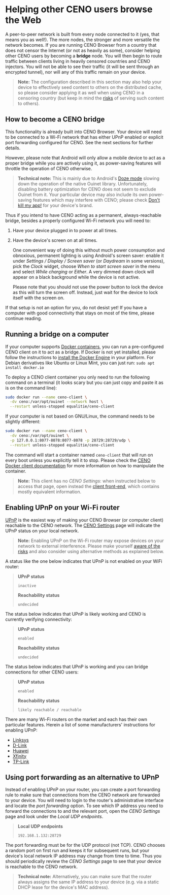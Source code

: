 # Helping other CENO users browse the Web

A peer-to-peer network is built from every node connected to it (yes, that means you as well!).  The more nodes, the stronger and more versatile the network becomes.  If you are running CENO Browser from a country that does not censor the Internet (or not as heavily as some), consider helping other CENO users by becoming a **bridge** node.  You will then begin to route traffic between clients living in heavily censored countries and CENO injectors.  You will not be able to see their traffic (it will be sent through an encrypted tunnel), nor will any of this traffic remain on your device.

> **Note:** The configuration described in this section may also help your device to effectively seed content to others on the distributed cache, so please consider applying it as well when using CENO in a censoring country (but keep in mind the [risks](../concepts/risks.md) of serving such content to others).

## How to become a CENO bridge

This functionality is already built into CENO Browser.  Your device will need to be connected to a Wi-Fi network that has either UPnP enabled or explicit port forwarding configured for CENO.  See the next sections for further details.

However, please note that Android will only allow a mobile device to act as a proper bridge while you are actively using it, as power-saving features will throttle the operation of CENO otherwise.

> **Technical note:** This is mainly due to Android's [Doze mode][] slowing down the operation of the native Ouinet library.  Unfortunately, disabling battery optimization for CENO does not seem to exclude Ouinet from it.  Your particular device may also include its own power-saving features which may interfere with CENO; please check [Don't kill my app!][] for your device's brand.

[Doze mode]: https://developer.android.com/training/monitoring-device-state/doze-standby
    "Android Developers – Optimize for Doze and App Standby"
[Don't kill my app!]: https://dontkillmyapp.com/

Thus if you intend to have CENO acting as a permanent, always-reachable bridge, besides a properly configured Wi-Fi network you will need to:

1. Have your device plugged in to power at all times.
2. Have the device's screen on at all times.

   One convenient way of doing this without much power consumption and obnoxious, permanent lighting is using Android's screen saver: enable it under *Settings / Display / Screen saver* (or *Daydream* in some versions), pick the *Clock* widget, choose *When to start screen saver* in the menu and select *While charging* or *Either*.  A very dimmed down clock will appear on a black background while the device is not active.

   Please note that you should not use the power button to lock the device as this will turn the screen off.  Instead, just wait for the device to lock itself with the screen on.

If that setup is not an option for you, do not desist yet!  If you have a computer with good connectivity that stays on most of the time, please continue reading.

## Running a bridge on a computer

If your computer supports [Docker containers][docker], you can run a pre-configured CENO client on it to act as a bridge.  If Docker is not yet installed, please follow the instructions to [install the Docker Engine][docker-install] in your platform.  For Debian derivatives like Ubuntu or Linux Mint, you can just run: `sudo apt install docker.io`

[docker]: https://en.wikipedia.org/wiki/Docker_(software)
[docker-install]: https://docs.docker.com/engine/install/

To deploy a CENO client container you only need to run the following command on a terminal (it looks scary but you can just copy and paste it as is on the command line):

```sh
sudo docker run --name ceno-client \
  -dv ceno:/var/opt/ouinet --network host \
  --restart unless-stopped equalitie/ceno-client
```

If your computer is not based on GNU/Linux, the command needs to be slightly different:

```sh
sudo docker run --name ceno-client \
  -dv ceno:/var/opt/ouinet \
  -p 127.0.0.1:8077-8078:8077-8078 -p 28729:28729/udp \
  --restart unless-stopped equalitie/ceno-client
```

The command will start a container named `ceno-client` that will run on every boot unless you explicitly tell it to stop.  Please check the [CENO Docker client documentation][ceno-client-doc] for more information on how to manipulate the container.

[ceno-client-doc]: https://github.com/censorship-no/ceno-docker-client#running-the-client

> **Note:** This client has no *CENO Settings*: when instructed below to access that page, open instead the [client front-end](../client/front-end.md), which contains mostly equivalent information.

## Enabling UPnP on your Wi-Fi router

[UPnP][] is the easiest way of making your CENO Browser (or computer client) reachable to the CENO network.  The [CENO Settings](settings.md) page will indicate the UPnP status on your local network.

> **Note:** Enabling UPnP on the Wi-Fi router may expose devices on your network to external interference.  Please make yourself [aware of the risks][upnp-risks] and also consider using alternative methods as explained below.

[UPnP]: https://en.wikipedia.org/wiki/Universal_Plug_and_Play
[upnp-risks]: https://www.howtogeek.com/122487/htg-explains-is-upnp-a-security-risk

A status like the one below indicates that UPnP is not enabled on your WiFi router:

> **UPnP status**
>
>     inactive
>
> **Reachability status**
>
>     undecided

The status below indicates that UPnP is likely working and CENO is currently verifying connectivity:

> **UPnP status**
>
>     enabled
>
> **Reachability status**
>
>     undecided


The status below indicates that UPnP is working and you can bridge connections for other CENO users:

> **UPnP status**
>
>     enabled
>
> **Reachability status**
>
>     likely reachable / reachable

There are many Wi-Fi routers on the market and each has their own particular features.  Herein a list of some manufacturers' instructions for enabling UPnP:

- [Linksys](https://www.linksys.com/us/support-article?articleNum=138290)
- [D-Link](https://eu.dlink.com/uk/en/support/faq/routers/wired-routers/di-series/how-do-i-enable-upnp-on-my-router)
- [Huawei](https://consumer.huawei.com/ph/support/content/en-us00275342/)
- [Xfinity](https://www.xfinity.com/support/articles/configure-device-discovery-for-wifi)
- [TP-Link](https://community.tp-link.com/us/home/kb/detail/348)

## Using port forwarding as an alternative to UPnP

Instead of enabling UPnP on your router, you can create a port forwarding rule to make sure that connections from the CENO network are forwarded to your device.  You will need to login to the router's administrative interface and locate the *port forwarding* option.  To see which IP address you need to forward the connections to and the relevant port, open the *CENO Settings* page and look under the *Local UDP endpoints*.

> **Local UDP endpoints**
>
>     192.168.1.132:28729

The port forwarding must be for the UDP protocol (not TCP).  CENO chooses a random port on first run and keeps it for subsequent runs, but your device's local network IP address may change from time to time.  Thus you should periodically review the *CENO Settings* page to see that your device is reachable to the CENO network.

> **Technical note:** Alternatively, you can make sure that the router always assigns the same IP address to your device (e.g. via a static DHCP lease for the device's MAC address).
